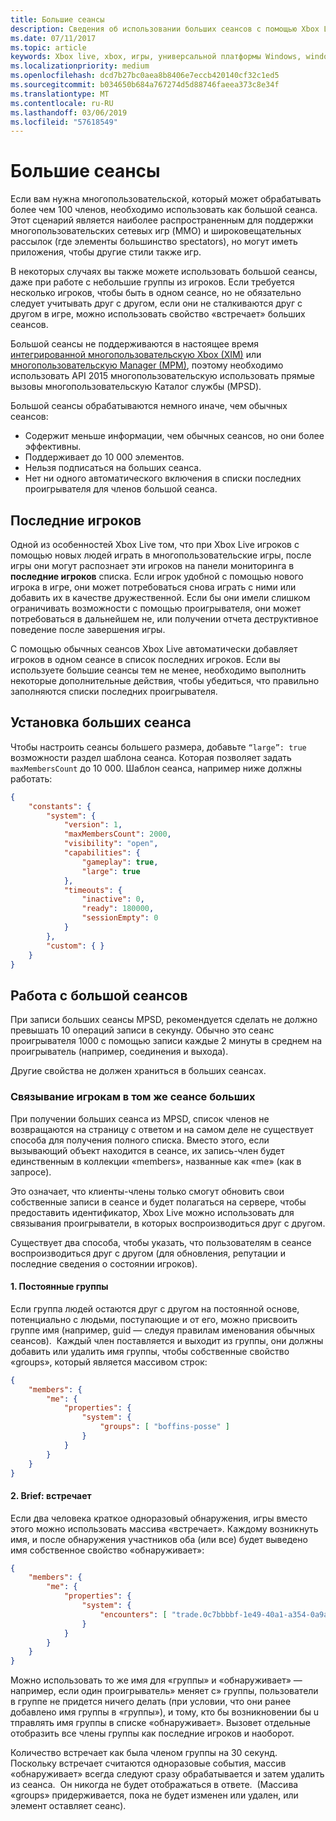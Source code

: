 ```yaml
---
title: Большие сеансы
description: Сведения об использовании больших сеансов с помощью Xbox Live многопользовательские платформы.
ms.date: 07/11/2017
ms.topic: article
keywords: Xbox live, xbox, игры, универсальной платформы Windows, windows 10, xbox, один, многопользовательской, большие сеансов, последние игроков
ms.localizationpriority: medium
ms.openlocfilehash: dcd7b27bc0aea8b8406e7eccb420140cf32c1ed5
ms.sourcegitcommit: b034650b684a767274d5d88746faeea373c8e34f
ms.translationtype: MT
ms.contentlocale: ru-RU
ms.lasthandoff: 03/06/2019
ms.locfileid: "57618549"
---
```

# <a name="large-sessions"></a>Большие сеансы

Если вам нужна многопользовательской, который может обрабатывать более чем 100 членов, необходимо использовать как большой сеанса. Этот сценарий является наиболее распространенным для поддержки многопользовательских сетевых игр (MMO) и широковещательных рассылок (где элементы большинство spectators), но могут иметь приложения, чтобы другие стили также игр.

В некоторых случаях вы также можете использовать большой сеансы, даже при работе с небольшие группы из игроков. Если требуется несколько игроков, чтобы быть в одном сеансе, но не обязательно следует учитывать друг с другом, если они не сталкиваются друг с другом в игре, можно использовать свойство «встречает» больших сеансов.

Большой сеансы не поддерживаются в настоящее время [интегрированной многопользовательскую Xbox (XIM)](../xbox-integrated-multiplayer.md) или [многопользовательскую Manager (MPM)](../multiplayer-manager.md), поэтому необходимо использовать API 2015 многопользовательскую использовать прямые вызовы многопользовательскую Каталог службы (MPSD).

Большой сеансы обрабатываются немного иначе, чем обычных сеансов:

* Содержит меньше информации, чем обычных сеансов, но они более эффективны.
* Поддерживает до 10 000 элементов.
* Нельзя подписаться на больших сеанса.
* Нет ни одного автоматического включения в списки последних проигрывателя для членов большой сеанса.

## <a name="recent-players"></a>Последние игроков

Одной из особенностей Xbox Live том, что при Xbox Live игроков с помощью новых людей играть в многопользовательские игры, после игры они могут распознает эти игроков на панели мониторинга в **последние игроков** списка. Если игрок удобной с помощью нового игрока в игре, они может потребоваться снова играть с ними или добавить их в качестве дружественной. Если бы они имели слишком ограничивать возможности с помощью проигрывателя, они может потребоваться в дальнейшем не, или получении отчета деструктивное поведение после завершения игры.

С помощью обычных сеансов Xbox Live автоматически добавляет игроков в одном сеансе в список последних игроков. Если вы используете большие сеансы тем не менее, необходимо выполнить некоторые дополнительные действия, чтобы убедиться, что правильно заполняются списки последних проигрывателя.

## <a name="set-up-a-large-session"></a>Установка больших сеанса

Чтобы настроить сеансы большего размера, добавьте `“large”: true` возможности раздел шаблона сеанса. Которая позволяет задать `maxMembersCount` до 10 000. Шаблон сеанса, например ниже должны работать:

```json
{
    "constants": {
        "system": {
            "version": 1,
            "maxMembersCount": 2000,
            "visibility": "open",
            "capabilities": {
                "gameplay": true,
                "large": true
            },
            "timeouts": {
                "inactive": 0,
                "ready": 180000,
                "sessionEmpty": 0
            }
        },
        "custom": { }
    }
}
```

## <a name="working-with-large-sessions"></a>Работа с большой сеансов

При записи больших сеансы MPSD, рекомендуется сделать не должно превышать 10 операций записи в секунду. Обычно это сеанс проигрывателя 1000 с помощью записи каждые 2 минуты в среднем на проигрыватель (например, соединения и выхода).

Другие свойства не должен храниться в больших сеансах.

### <a name="associating-players-from-the-same-large-session"></a>Связывание игрокам в том же сеансе больших

При получении больших сеанса из MPSD, список членов не возвращаются на страницу с ответом и на самом деле не существует способа для получения полного списка. Вместо этого, если вызывающий объект находится в сеансе, их запись-член будет единственным в коллекции «members», названные как «me» (как в запросе).

Это означает, что клиенты-члены только смогут обновить свои собственные записи в сеансе и будет полагаться на сервере, чтобы предоставить идентификатор, Xbox Live можно использовать для связывания проигрыватели, в которых воспроизводиться друг с другом.

Существует два способа, чтобы указать, что пользователям в сеансе воспроизводиться друг с другом (для обновления, репутации и последние сведения о состоянии игроков).

#### <a name="1-persistent-groups"></a>1. Постоянные группы

Если группа людей остаются друг с другом на постоянной основе, потенциально с людьми, поступающие и от его, можно присвоить группе имя (например, guid — следуя правилам именования обычных сеансов).  Каждый член поставляется и выходит из группы, они должны добавить или удалить имя группы, чтобы собственные свойство «groups», который является массивом строк:

```json
{
    "members": {
        "me": {
            "properties": {
                "system": {
                    "groups": [ "boffins-posse" ]
                }
            }
        }
    }
}
```

#### <a name="2-brief-encounters"></a>2. Brief: встречает

Если два человека краткое одноразовый обнаружения, игры вместо этого можно использовать массива «встречает». Каждому возникнуть имя, и после обнаружения участников оба (или все) будет выведено имя собственное свойство «обнаруживает»:

```json
{
    "members": {
        "me": {
            "properties": {
                "system": {
                    "encounters": [ "trade.0c7bbbbf-1e49-40a1-a354-0a9a9e23d26a" ]
                }
            }
        }
    }
}
```

Можно использовать то же имя для «группы» и «обнаруживает» — например, если один проигрыватель» меняет с» группы, пользователи в группе не придется ничего делать (при условии, что они ранее добавлено имя группы в «группы»), и тому, кто бы возникновении бы u тправлять имя группы в списке «обнаруживает». Вызовет отдельные отобразить все члены группы как последние игроков и наоборот.

Количество встречает как была членом группы на 30 секунд. Поскольку встречает считаются одноразовые события, массив «обнаруживает» всегда следуют сразу обрабатывается и затем удалить из сеанса.  Он никогда не будет отображаться в ответе.  (Массива «groups» придерживается, пока не будет изменен или удален, или элемент оставляет сеанс).
